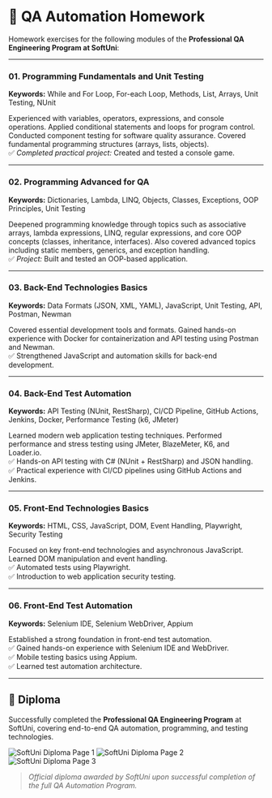# 🧪 QA Automation Homework

Homework exercises for the following modules of the **Professional QA Engineering Program at SoftUni**:

---

### 01. Programming Fundamentals and Unit Testing  
**Keywords:** While and For Loop, For-each Loop, Methods, List, Arrays, Unit Testing, NUnit  

Experienced with variables, operators, expressions, and console operations. Applied conditional statements and loops for program control. Conducted component testing for software quality assurance. Covered fundamental programming structures (arrays, lists, objects).  
✅ *Completed practical project:* Created and tested a console game.

---

### 02. Programming Advanced for QA  
**Keywords:** Dictionaries, Lambda, LINQ, Objects, Classes, Exceptions, OOP Principles, Unit Testing  

Deepened programming knowledge through topics such as associative arrays, lambda expressions, LINQ, regular expressions, and core OOP concepts (classes, inheritance, interfaces). Also covered advanced topics including static members, generics, and exception handling.  
✅ *Project:* Built and tested an OOP-based application.

---

### 03. Back-End Technologies Basics  
**Keywords:** Data Formats (JSON, XML, YAML), JavaScript, Unit Testing, API, Postman, Newman  

Covered essential development tools and formats. Gained hands-on experience with Docker for containerization and API testing using Postman and Newman.  
✅ Strengthened JavaScript and automation skills for back-end development.

---

### 04. Back-End Test Automation  
**Keywords:** API Testing (NUnit, RestSharp), CI/CD Pipeline, GitHub Actions, Jenkins, Docker, Performance Testing (k6, JMeter)  

Learned modern web application testing techniques. Performed performance and stress testing using JMeter, BlazeMeter, K6, and Loader.io.  
✅ Hands-on API testing with C# (NUnit + RestSharp) and JSON handling.  
✅ Practical experience with CI/CD pipelines using GitHub Actions and Jenkins.

---

### 05. Front-End Technologies Basics  
**Keywords:** HTML, CSS, JavaScript, DOM, Event Handling, Playwright, Security Testing  

Focused on key front-end technologies and asynchronous JavaScript. Learned DOM manipulation and event handling.  
✅ Automated tests using Playwright.  
✅ Introduction to web application security testing.

---

### 06. Front-End Test Automation  
**Keywords:** Selenium IDE, Selenium WebDriver, Appium  

Established a strong foundation in front-end test automation.  
✅ Gained hands-on experience with Selenium IDE and WebDriver.  
✅ Mobile testing basics using Appium.  
✅ Learned test automation architecture.

---

## 📜 Diploma

Successfully completed the **Professional QA Engineering Program** at SoftUni, covering end-to-end QA automation, programming, and testing technologies.

![SoftUni Diploma Page 1](https://github.com/user-attachments/assets/2223777b-59e7-4c30-83f3-5e6d1c7547ec)
![SoftUni Diploma Page 2](https://github.com/user-attachments/assets/7cc604d9-a103-407c-a466-10f9953ca7b7)
![SoftUni Diploma Page 3](https://github.com/user-attachments/assets/8ef9ba35-5ee6-44f6-be2c-29b393957b64)

> *Official diploma awarded by SoftUni upon successful completion of the full QA Automation Program.*

